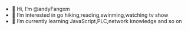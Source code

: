 - 👋 Hi, I’m @andyFangxm
- 👀 I’m interested in go hiking,reading,swinming,watching tv show
- 🌱 I’m currently learning JavaScript,PLC,network knowledge and so on 


<!---
andyFangxm/andyFangxm is a ✨ special ✨ repository because its `README.md` (this file) appears on your GitHub profile.
You can click the Preview link to take a look at your changes.
--->
